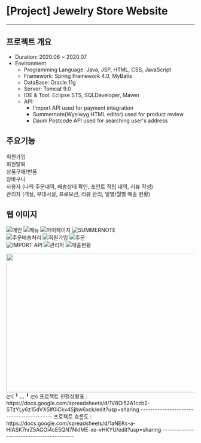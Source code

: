 # **[Project] Jewelry Store Website**
***
## 프로젝트 개요

* Duration: 2020.06 ~ 2020.07   
* Environment   
   - Programming Language: Java, JSP, HTML, CSS, JavaScript   
   - Framework: Spring Framework 4.0, MyBatis   
   - DataBase: Oracle 11g    
   - Server: Tomcat 9.0       
   - IDE & Tool: Eclipse STS, SQLDeveloper, Maven   
   - API:        
     - I'mport API used for payment integration       
     - Summernote(Wysiwyg HTML editor) used for product review      
     - Daum Postcode API used for searching user's address      
## 주요기능  
회원가입    
회원탈퇴     
상품구매/반품    
장바구니     
사용자 (나의 주문내역, 배송상태 확인, 포인트 적립 내역, 리뷰 작성)     
관리자 (객실, 부대시설, 프로모션, 리뷰 관리, 일별/월별 매출 현황)   

## 웹 이미지   
![메인](https://user-images.githubusercontent.com/62457271/104874499-705c5d80-5996-11eb-89cc-5d6e788a4a07.png)
![메뉴](https://user-images.githubusercontent.com/62457271/104874515-781c0200-5996-11eb-88ae-de760395b33d.png)
![마이페이지](https://user-images.githubusercontent.com/62457271/104874531-8407c400-5996-11eb-8cc7-cc74c7db95cd.png)
![SUMMERNOTE](https://user-images.githubusercontent.com/62457271/104874543-89fda500-5996-11eb-923c-35ae534ca777.png)   
![주문배송처리](https://user-images.githubusercontent.com/62457271/104874562-91bd4980-5996-11eb-8972-c10a8e8fb81f.png)
![회원가입](https://user-images.githubusercontent.com/62457271/104874576-9681fd80-5996-11eb-8f5e-95858e9bcb62.png)
![주문](https://user-images.githubusercontent.com/62457271/104874609-aac5fa80-5996-11eb-8233-6c83196f7252.png)   
![IMPORT API](https://user-images.githubusercontent.com/62457271/104874612-abf72780-5996-11eb-9256-e2ce1e1a2d14.png)
![관리자](https://user-images.githubusercontent.com/62457271/104874613-ac8fbe00-5996-11eb-86ec-c0419c092705.png)
![매출현황](https://user-images.githubusercontent.com/62457271/104874614-ac8fbe00-5996-11eb-8b8f-d79eeba09263.png)   


<img src="https://user-images.githubusercontent.com/62457271/104874499-705c5d80-5996-11eb-89cc-5d6e788a4a07.png"  width="700" height="370">
ლ( ╹ ◡ ╹ ლ) 
프로젝트 진행상황표 : https://docs.google.com/spreadsheets/d/1V8Oi52A1czb2-STzYLy6z15dVXSlf0iCkx4Sjbw6xck/edit?usp=sharing
-----------------------------------------
프로젝트 흐름도 : https://docs.google.com/spreadsheets/d/1aNEKs-a-HIASK7nrZ5AGOi4cE5QN7NkIME-xe-vHKYU/edit?usp=sharing
-----------------------------------------
